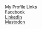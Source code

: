 My Profile Links<br>
<a href="https://facebook.com/gremelin">Facebook</a><br>
<a href="https://www.linkedin.com/in/corthell">LinkedIn</a><br>
<a rel="me" href="https://ohai.social/@gremelin">Mastodon</a>
